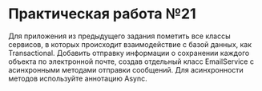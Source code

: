 # Практическая работа №21

Для приложения из предыдущего задания пометить все классы сервисов, в которых
происходит взаимодействие с базой данных, как Transactional. Добавить отправку
информации о сохранении каждого объекта по электронной почте, создав отдельный
класс EmailService с асинхронными методами отправки сообщений. Для асинхронности
методов используйте аннотацию Async.
